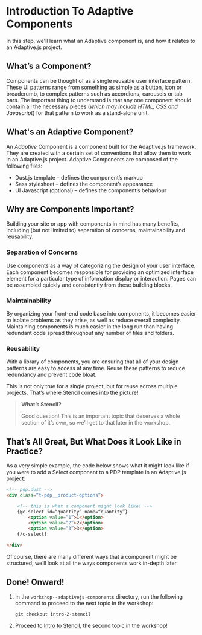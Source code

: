 # Introduction To Adaptive Components

In this step, we'll learn what an Adaptive component is, and how it relates to an Adaptive.js project.

## What’s a Component?

Components can be thought of as a single reusable user interface pattern. These UI patterns range from something as simple as a button, icon or breadcrumb, to complex patterns such as accordions, carousels or tab bars. The important thing to understand is that any one component should contain all the necessary pieces (*which may include HTML, CSS and Javascript*) for that pattern to work as a stand-alone unit.

## What's an Adaptive Component?

An *Adaptive* Component is a component built for the Adaptive.js framework. They are created with a certain set  of conventions that allow them to work in an Adaptive.js project. Adaptive Components are composed of the following files:

* Dust.js template – defines the component’s markup
* Sass stylesheet – defines the component’s appearance
* UI Javascript (optional) – defines the component’s behaviour


## Why are Components Important?

Building your site or app with components in mind has many benefits, including (but not limited to) separation of concerns, maintainability and reusability.

### Separation of Concerns

Use components as a way of categorizing the design of your user interface. Each component becomes responsible for providing an optimized interface element for a particular type of information display or interaction. Pages can be assembled quickly and consistently from these building blocks.

### Maintainability

By organizing your front-end code base into components, it becomes easier to isolate problems as they arise, as well as reduce overall complexity. Maintaining components is much easier in the long run than having redundant code spread throughout any number of files and folders.

### Reusability

With a library of components, you are ensuring that all of your design patterns are easy to access at any time. Reuse these patterns to reduce redundancy and prevent code bloat.

This is not only true for a single project, but for reuse across multiple projects. That’s where Stencil comes into the picture!

> **What’s Stencil?**
>
> Good question! This is an important topic that deserves a whole section of it’s own, so we’ll get to that later in the workshop.


## That’s All Great, But What Does it Look Like in Practice?

As a very simple example, the code below shows what it might look like if you were to add a Select component to a PDP template in an Adaptive.js project:

```html
<!-- pdp.dust -->
<div class=“t-pdp__product-options”>

    <!-- this is what a component might look like! -->
    {@c-select id=“quantity” name=“quantity”}
        <option value=“1”>1</option>
        <option value=“2”>2</option>
        <option value=“3”>3</option>
    {/c-select}

</div>
```

Of course, there are many different ways that a component might be structured, we’ll look at all the ways components work in-depth later.


## Done! Onward!

1. In the `workshop--adaptivejs-components` directory, run the following command to proceed to the next topic in the workshop:

    ```
    git checkout intro-2-stencil
    ```

2. Proceed to [Intro to Stencil](https://github.com/mobify/workshop--adaptivejs-components/blob/intro-2-stencil/README.md), the second topic in the workshop!
